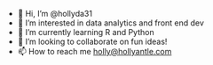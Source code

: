 - 👋 Hi, I’m @hollyda31
- 👀 I’m interested in data analytics and front end dev
- 🌱 I’m currently learning R and Python
- 💞️ I’m looking to collaborate on fun ideas!
- 📫 How to reach me holly@hollyantle.com

<!---
hollyda31/hollyda31 is a ✨ special ✨ repository because its `README.md` (this file) appears on your GitHub profile.
You can click the Preview link to take a look at your changes.
--->
